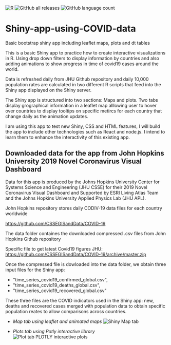 ![R](https://img.shields.io/badge/r-%23276DC3.svg?style=for-the-badge&logo=r&logoColor=white)
![GitHub all releases](https://img.shields.io/github/downloads/Pablo-source/Shiny-app-using-COVID-data/total?label=Downloads&style=flat-square)
![GitHub language count](https://img.shields.io/github/languages/count/Pablo-source/Shiny-app-using-COVID-data)

# Shiny-app-using-COVID-data

Basic bootstrap shiny app including leaflet maps, plots and dt tables

This is a basic Shiny app to practice how to create interactive visualizations in R. Using drop down filters to display information by countries and also adding  animations to show progress in time of covid19 cases around the world.

Data is refreshed daily from JHU Github repository and daily 10,000 population rates are calculated in two different R scripts that feed into the Shiny app displayed on the Shiny server. 

The Shiny app is structured into two sections: Maps and plots. Two tabs display grographical information in a leaflet map alllowing user to hover over countries to display tooltips on specific metircs for each country that change daily as the animation updates. 

I am using this app to test new Shiny, CSS and HTML features, I will build the app to include other technologies such as React and node.js. I intend to learn them to enhance the interactivity of this existing app.

## Downloaded data for the app from John Hopkins University 2019 Novel Coronavirus Visual Dashboard

Data for this app is produced by the Johns Hopkins University Center for Systems Science and Engineering (JHU CSSE) for their 2019 Novel Coronavirus Visual Dashboard and Supported by ESRI Living Atlas Team and the Johns Hopkins University Applied Physics Lab (JHU APL).

John Hopkins repository stores daily CODIV-19 data files for each country worldwide

https://github.com/CSSEGISandData/COVID-19 
 
The data folder containes the downloaded compressed .csv files from John Hopkins Github repository 

Specific file to get latest Covid19 figures JHU: 
https://github.com/CSSEGISandData/COVID-19/archive/master.zip

Once the compressed file is dowloaded into the data folder, we obtain three input files for the Shiny app:

- "time_series_covid19_confirmed_global.csv",
- "time_series_covid19_deaths_global.csv",
- "time_series_covid19_recovered_global.csv"

These three files are the COVID indicators used in the Shiny app: new, deaths and recovered cases merged with population data to obtain specific population reates to allow comparisons across countries.

- *Map tab using leaflet and animated maps*
![Shiny Map tab](https://user-images.githubusercontent.com/76554081/192869006-37079f52-5278-4415-a88b-95ae34d29b05.png)

- *Plots tab using Potly interactive library*
![Plot tab PLOTLY interactive plots](https://user-images.githubusercontent.com/76554081/192869436-b413e6e0-a8fd-4310-b5a7-5bd8cf833278.png)
